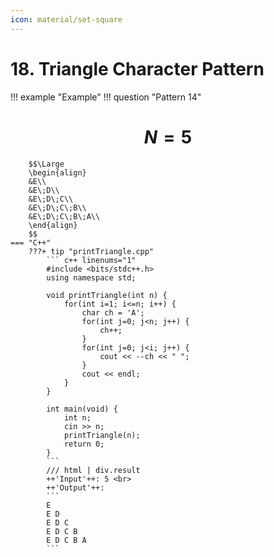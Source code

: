 ```yaml
---
icon: material/set-square
---
```


# 18. Triangle Character Pattern

!!! example "Example"
    !!! question "Pattern 14"
        <h1 align="center">$N = 5$</h1>
        
        $$\Large
        \begin{align}
        &E\\
        &E\;D\\
        &E\;D\;C\\
        &E\;D\;C\;B\\
        &E\;D\;C\;B\;A\\
        \end{align}
        $$
    === "C++"
        ???+ tip "printTriangle.cpp"
            ``` c++ linenums="1"
            #include <bits/stdc++.h>
            using namespace std;

            void printTriangle(int n) {
                for(int i=1; i<=n; i++) {
                    char ch = 'A';
                    for(int j=0; j<n; j++) {
                        ch++;
                    }
                    for(int j=0; j<i; j++) {
                        cout << --ch << " ";
                    }
                    cout << endl;
                }
            }

            int main(void) {
                int n;
                cin >> n;
                printTriangle(n);
                return 0;
            }
            ```
            /// html | div.result
            ++'Input'++: 5 <br>
            ++'Output'++:
            ```
            E
            E D
            E D C
            E D C B
            E D C B A
            ```